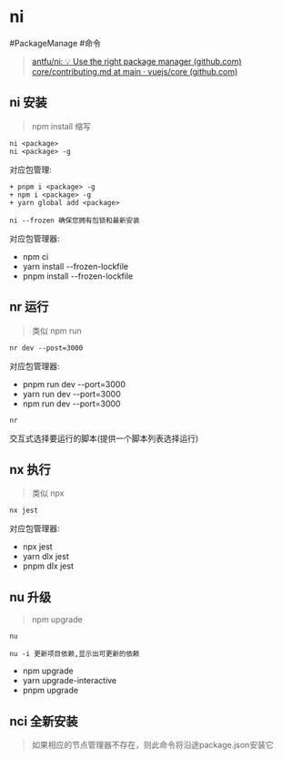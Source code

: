# ni

#PackageManage #命令
> [antfu/ni: 💡 Use the right package manager (github.com)](https://github.com/antfu/ni)
> [core/contributing.md at main · vuejs/core (github.com)](https://github.com/vuejs/core/blob/main/.github/contributing.md#development-setup)

## ni  安装

> npm install 缩写

```shell
ni <package>
ni <package> -g
```

对应包管理:

```shell
+ pnpm i <package> -g
+ npm i <package> -g
+ yarn global add <package>
```

```
ni --frozen 确保您拥有包锁和最新安装
```

对应包管理器:

+ npm ci
+ yarn install --frozen-lockfile
+ pnpm install --frozen-lockfile

## nr  运行

> 类似 npm run

```
nr dev --post=3000
```

对应包管理器:

+ pnpm run dev --port=3000
+ yarn run dev --port=3000
+ npm run dev --port=3000

```
nr
```

交互式选择要运行的脚本(提供一个脚本列表选择运行)

## nx  执行

> 类似 npx

```
nx jest
```

对应包管理器:

+ npx jest
+ yarn dlx jest
+ pnpm dlx jest

## nu  升级

> npm upgrade

```
nu
```

```
nu -i 更新项目依赖,显示出可更新的依赖
```

+ npm upgrade
+ yarn upgrade-interactive
+ pnpm upgrade

## nci 全新安装

> 如果相应的节点管理器不存在，则此命令将沿途package.json安装它